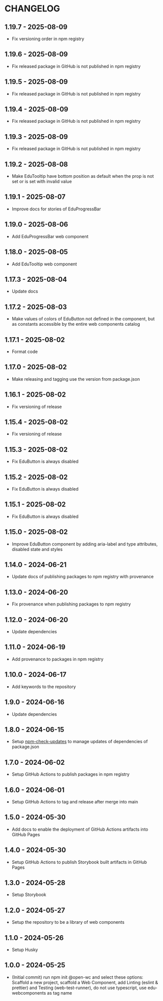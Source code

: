 # CHANGELOG

## 1.19.7 - 2025-08-09
- Fix versioning order in npm registry

## 1.19.6 - 2025-08-09
- Fix released package in GitHub is not published in npm registry

## 1.19.5 - 2025-08-09
- Fix released package in GitHub is not published in npm registry

## 1.19.4 - 2025-08-09
- Fix released package in GitHub is not published in npm registry

## 1.19.3 - 2025-08-09
- Fix released package in GitHub is not published in npm registry
  
## 1.19.2 - 2025-08-08
- Make EduTooltip have bottom position as default when the prop is not set or is set with invalid value

## 1.19.1 - 2025-08-07
- Improve docs for stories of EduProgressBar

## 1.19.0 - 2025-08-06
- Add EduProgressBar web component

## 1.18.0 - 2025-08-05
- Add EduTooltip web component

## 1.17.3 - 2025-08-04
- Update docs

## 1.17.2 - 2025-08-03
- Make values of colors of EduButton not defined in the component, but as constants accessible by the entire web components catalog

## 1.17.1 - 2025-08-02
- Format code

## 1.17.0 - 2025-08-02
- Make releasing and tagging use the version from package.json

## 1.16.1 - 2025-08-02
- Fix versioning of release

## 1.15.4 - 2025-08-02
- Fix versioning of release

## 1.15.3 - 2025-08-02
- Fix EduButton is always disabled

## 1.15.2 - 2025-08-02
- Fix EduButton is always disabled

## 1.15.1 - 2025-08-02
- Fix EduButton is always disabled

## 1.15.0 - 2025-08-02
- Improve EduButton component by adding aria-label and type attributes, disabled state and styles

## 1.14.0 - 2024-06-21
- Update docs of publishing packages to npm registry with provenance

## 1.13.0 - 2024-06-20
- Fix provenance when publishing packages to npm registry

## 1.12.0 - 2024-06-20
- Update dependencies

## 1.11.0 - 2024-06-19
- Add provenance to packages in npm registry

## 1.10.0 - 2024-06-17
- Add keywords to the repository

## 1.9.0 - 2024-06-16
- Update dependencies

## 1.8.0 - 2024-06-15
- Setup [npm-check-updates](https://www.npmjs.com/package/npm-check-updates) to manage updates of dependencies of package.json

## 1.7.0 - 2024-06-02
- Setup GitHub Actions to publish packages in npm registry

## 1.6.0 - 2024-06-01
- Setup GitHub Actions to tag and release after merge into main

## 1.5.0 - 2024-05-30
- Add docs to enable the deployment of GitHub Actions artifacts into GitHub Pages

## 1.4.0 - 2024-05-30
- Setup GitHub Actions to publish Storybook built artifacts in GitHub Pages

## 1.3.0 - 2024-05-28
- Setup Storybook

## 1.2.0 - 2024-05-27
- Setup the repository to be a library of web components

## 1.1.0 - 2024-05-26
- Setup Husky

## 1.0.0 - 2024-05-25
- (Initial commit) run npm init @open-wc and select these options: Scaffold a new project, scaffold a Web Component, add Linting (eslint & prettier) and Testing (web-test-runner), do not use typescript, use edu-webcomponents as tag name
